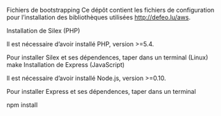 Fichiers de bootstrapping 
Ce dépôt contient les fichiers de configuration pour l’installation des bibliothèques utilisées  http://defeo.lu/aws.

Installation de Silex (PHP)

Il est nécessaire d’avoir installé PHP, version >=5.4.

Pour installer Silex et ses dépendences, taper dans un terminal (Linux)
make
Installation de Express (JavaScript)

Il est nécessaire d’avoir installé Node.js, version >=0.10.

Pour installer Express et ses dépendences, taper dans un terminal

npm install
